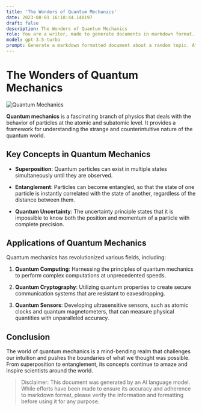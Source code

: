 ```yaml
---
title: 'The Wonders of Quantum Mechanics'
date: 2023-08-01 16:18:44.140197
draft: false
description: The Wonders of Quantum Mechanics
role: You are a writer, made to generate documents in markdown format. It is very important that all of the documents you generate are in valid markdown format.
model: gpt-3.5-turbo
prompt: Generate a markdown formatted document about a random topic. At the bottom, include a disclaimer explaining that the document was generated by you. The first line of the document should be the title. Make sure that the entire document is in proper markdown format, using a mix of various tags to make the document visually appealing.
---
```


# The Wonders of Quantum Mechanics

![Quantum Mechanics](https://www.example.com/images/quantum_mechanics.jpg)

**Quantum mechanics** is a fascinating branch of physics that deals with the behavior of particles at the atomic and subatomic level. It provides a framework for understanding the strange and counterintuitive nature of the quantum world.

## Key Concepts in Quantum Mechanics

- **Superposition**: Quantum particles can exist in multiple states simultaneously until they are observed.

- **Entanglement**: Particles can become entangled, so that the state of one particle is instantly correlated with the state of another, regardless of the distance between them.

- **Quantum Uncertainty**: The uncertainty principle states that it is impossible to know both the position and momentum of a particle with complete precision.

## Applications of Quantum Mechanics

Quantum mechanics has revolutionized various fields, including:

1. **Quantum Computing**: Harnessing the principles of quantum mechanics to perform complex computations at unprecedented speeds.

2. **Quantum Cryptography**: Utilizing quantum properties to create secure communication systems that are resistant to eavesdropping.

3. **Quantum Sensors**: Developing ultrasensitive sensors, such as atomic clocks and quantum magnetometers, that can measure physical quantities with unparalleled accuracy.

## Conclusion

The world of quantum mechanics is a mind-bending realm that challenges our intuition and pushes the boundaries of what we thought was possible. From superposition to entanglement, its concepts continue to amaze and inspire scientists around the world.

> Disclaimer: This document was generated by an AI language model. While efforts have been made to ensure its accuracy and adherence to markdown format, please verify the information and formatting before using it for any purpose.